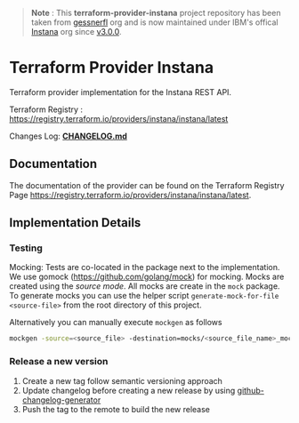 > **Note** : This **terraform-provider-instana** project repository has been taken from [gessnerfl](https://github.com/gessnerfl) org and is now maintained under IBM's offical [Instana](https://github.com/instana) org since [v3.0.0](https://github.com/instana/terraform-provider-instana/releases/tag/v3.0.0).  

# Terraform Provider Instana

Terraform provider implementation for the Instana REST API.

Terraform Registry : <https://registry.terraform.io/providers/instana/instana/latest>

Changes Log: **[CHANGELOG.md](https://github.com/instana/terraform-provider-instana/blob/master/CHANGELOG.md)**

## Documentation

The documentation of the provider can be found on the Terraform Registry Page <https://registry.terraform.io/providers/instana/instana/latest>.

## Implementation Details

### Testing

 Mocking:
 Tests are co-located in the package next to the implementation.
 We use gomock (<https://github.com/golang/mock>) for mocking. Mocks are 
 created using the *source mode*. All mocks are create in the `mock` package. To generate mocks you can use the helper script 
 `generate-mock-for-file <source-file>` from the root directory of this project.

 Alternatively you can manually execute `mockgen` as follows

```bash
mockgen -source=<source_file> -destination=mocks/<source_file_name>_mocks.go -package=mocks
```

### Release a new version

1. Create a new tag follow semantic versioning approach
2. Update changelog before creating a new release by using [github-changelog-generator](https://github.com/github-changelog-generator/github-changelog-generator)
3. Push the tag to the remote to build the new release
